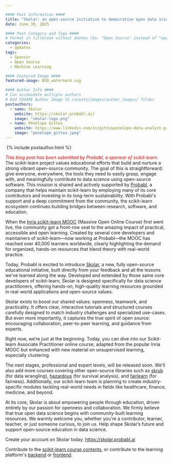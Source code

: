 ```yaml
---

#### Post Information ####
title: "Skolar: an open-source initiative to democratize open data science"
date: June 30, 2025

#### Post Category and Tags ####
# Format in titlecase without dashes (Ex. "Open Source" instead of "open-source")
categories:
  - Updates
tags:
  - Sponsor
  - Open Source
  - Machine Learning

#### Featured Image ####
featured-image: BSD_watermark.svg

#### Author Info ####
# Can accomodate multiple authors
# Add SQUARE Author Image to /assets/images/author_images/ folder
postauthors:
  - name: Skolar
    website: https://skolar.probabl.ai/
    image: "skolar-logo.png"
  - name: Pénélope Gittos
    website: https://www.linkedin.com/in/gittospenelope-data-analyst-growth-bilingual/
    image: "penelope_gittos.jpeg"
---
```

<div>
  <img src="/assets/images/posts_images/{{ page.featured-image }}" alt="">
  {% include postauthor.html %}
</div>

<span style="color:red">*This blog post has been submitted by Probabl, a sponsor of scikit-learn.* </span>
The scikit-learn project values educational efforts that build and nurture a
strong vibrant open-source community. The goal of this is straightforward: give
everyone, everywhere, the tools they need to easily grasp, engage with, and
meaningfully contribute to data science using open-source software. This mission
is shared and actively supported by [Probabl](https://probabl.ai/), a company
that helps maintain scikit-learn by employing many of its core contributors and
investing in its long-term sustainability. With Probabl's support and a deep
commitment from the community, the scikit-learn ecosystem continues building bridges between research,
software, and education.

When the [Inria scikit-learn MOOC](https://inria.github.io/scikit-learn-mooc/)
(Massive Open Online Course) first went live, the community got a front-row seat
to the amazing impact of practical, accessible and open learning. Created by
several core developers and maintainers of scikit-learn—now working at
Probabl—the MOOC has reached over 40,000 learners worldwide, clearly
highlighting the demand for organized, hands-on resources that blend theory with
real-world practice.

Today, Probabl is excited to introduce
[Skolar](https://app.arcade.software/share/vCN6ik9dR22zD35XP5a7), a new, fully
open-source educational initiative, built directly from your feedback and all
the lessons we've learned along the way. Developed and extended by those same
core developers of scikit-learn, Skolar is designed specifically for data
science practitioners, offering hands-on, high-quality learning resources
grounded in real-world applications and open-source values.

Skolar exists to boost our shared values: openness, teamwork, and practicality.
It offers clear, interactive tutorials and structured courses carefully designed
to match industry challenges and specialized use-cases. But even more
importantly, it captures the true spirit of open source: encouraging
collaboration, peer-to-peer learning, and guidance from experts.

Right now, we’re just at the beginning. Today, you can dive into our
Scikit-learn Associate Practitioner online course, adapted from the popular
Inria MOOC but enhanced with new material on unsupervised learning, especially
clustering.

The next stages, professional and expert levels, will be released soon. We'll
also add more courses covering other open-source libraries such as
[skrub](https://skrub-data.org) (for data wrangling),
[hazardous](https://soda-inria.github.io/hazardous/) (for survival analysis),
and [fairlearn](https://fairlearn.org/) (for fairness).
Additionally, our scikit-learn team is planning to create  industry-specific
modules tackling real-world needs in fields like healthcare, finance, medicine,
and beyond.

At its core, Skolar is about empowering people through education, driven
entirely by our passion for openness and collaboration. We firmly believe that
true open data science begins with community-built learning resources. We warmly
welcome you, whether you're a contributor, learner, teacher, or just someone
curious, to join us. Help shape Skolar’s future and support open-source
education in data science.

Create your account on Skolar today: https://skolar.probabl.ai

Contribute to the [scikit-learn course
contents](https://github.com/probabl-ai/scikit-learn-course), or contribute to
the learning platform's [backend](https://github.com/France-ioi/AlgoreaBackend)
or [frontend](https://github.com/France-ioi/AlgoreaFrontend).
